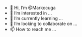 - 👋 Hi, I’m @Markocuga
- 👀 I’m interested in ...
- 🌱 I’m currently learning ...
- 💞️ I’m looking to collaborate on ...
- 📫 How to reach me ...

<!---
Markocuga/Markocuga is a ✨ special ✨ repository because its `README.md` (this file) appears on your GitHub profile.
You can click the Preview link to take a look at your changes.
--->

